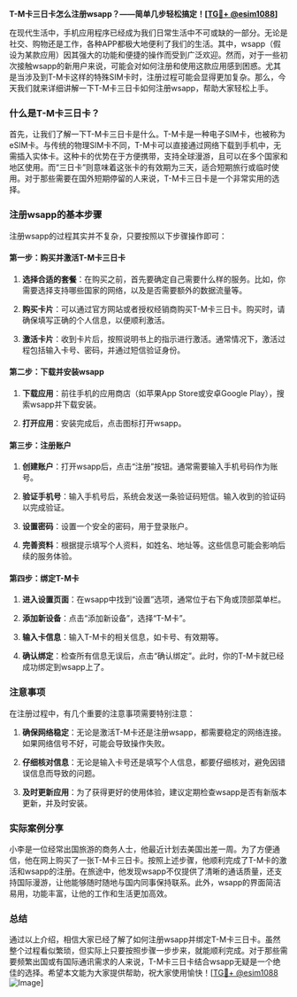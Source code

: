 **T-M卡三日卡怎么注册wsapp？——简单几步轻松搞定！[[TG💪+ @esim1088](https://t.me/s/esim1088)]**

在现代生活中，手机应用程序已经成为我们日常生活中不可或缺的一部分。无论是社交、购物还是工作，各种APP都极大地便利了我们的生活。其中，wsapp（假设为某款应用）因其强大的功能和便捷的操作而受到广泛欢迎。然而，对于一些初次接触wsapp的新用户来说，可能会对如何注册和使用这款应用感到困惑。尤其是当涉及到T-M卡这样的特殊SIM卡时，注册过程可能会显得更加复杂。那么，今天我们就来详细讲解一下T-M卡三日卡如何注册wsapp，帮助大家轻松上手。

### 什么是T-M卡三日卡？

首先，让我们了解一下T-M卡三日卡是什么。T-M卡是一种电子SIM卡，也被称为eSIM卡。与传统的物理SIM卡不同，T-M卡可以直接通过网络下载到手机中，无需插入实体卡。这种卡的优势在于方便携带，支持全球漫游，且可以在多个国家和地区使用。而“三日卡”则意味着这张卡的有效期为三天，适合短期旅行或临时使用。对于那些需要在国外短期停留的人来说，T-M卡三日卡是一个非常实用的选择。

### 注册wsapp的基本步骤

注册wsapp的过程其实并不复杂，只要按照以下步骤操作即可：

#### 第一步：购买并激活T-M卡三日卡

1. **选择合适的套餐**：在购买之前，首先要确定自己需要什么样的服务。比如，你需要选择支持哪些国家的网络，以及是否需要额外的数据流量等。
   
2. **购买卡片**：可以通过官方网站或者授权经销商购买T-M卡三日卡。购买时，请确保填写正确的个人信息，以便顺利激活。

3. **激活卡片**：收到卡片后，按照说明书上的指示进行激活。通常情况下，激活过程包括输入卡号、密码，并通过短信验证身份。

#### 第二步：下载并安装wsapp

1. **下载应用**：前往手机的应用商店（如苹果App Store或安卓Google Play），搜索wsapp并下载安装。

2. **打开应用**：安装完成后，点击图标打开wsapp。

#### 第三步：注册账户

1. **创建账户**：打开wsapp后，点击“注册”按钮。通常需要输入手机号码作为账号。

2. **验证手机号**：输入手机号后，系统会发送一条验证码短信。输入收到的验证码以完成验证。

3. **设置密码**：设置一个安全的密码，用于登录账户。

4. **完善资料**：根据提示填写个人资料，如姓名、地址等。这些信息可能会影响后续的服务体验。

#### 第四步：绑定T-M卡

1. **进入设置页面**：在wsapp中找到“设置”选项，通常位于右下角或顶部菜单栏。

2. **添加新设备**：点击“添加新设备”，选择“T-M卡”。

3. **输入卡信息**：输入T-M卡的相关信息，如卡号、有效期等。

4. **确认绑定**：检查所有信息无误后，点击“确认绑定”。此时，你的T-M卡就已经成功绑定到wsapp上了。

### 注意事项

在注册过程中，有几个重要的注意事项需要特别注意：

1. **确保网络稳定**：无论是激活T-M卡还是注册wsapp，都需要稳定的网络连接。如果网络信号不好，可能会导致操作失败。

2. **仔细核对信息**：无论是输入卡号还是填写个人信息，都要仔细核对，避免因错误信息而导致的问题。

3. **及时更新应用**：为了获得更好的使用体验，建议定期检查wsapp是否有新版本更新，并及时安装。

### 实际案例分享

小李是一位经常出国旅游的商务人士，他最近计划去美国出差一周。为了方便通信，他在网上购买了一张T-M卡三日卡。按照上述步骤，他顺利完成了T-M卡的激活和wsapp的注册。在旅途中，他发现wsapp不仅提供了清晰的通话质量，还支持国际漫游，让他能够随时随地与国内同事保持联系。此外，wsapp的界面简洁易用，功能丰富，让他的工作和生活更加高效。

### 总结

通过以上介绍，相信大家已经了解了如何注册wsapp并绑定T-M卡三日卡。虽然整个过程看似繁琐，但实际上只要按照步骤一步步来，就能顺利完成。对于那些需要频繁出国或有国际通讯需求的人来说，T-M卡三日卡结合wsapp无疑是一个绝佳的选择。希望本文能为大家提供帮助，祝大家使用愉快！[[TG💪+ @esim1088](https://t.me/s/esim1088) ![Image](https://i.postimg.cc/4NQfJmqS/Snipaste-2025-05-13-00-14-12.png)]